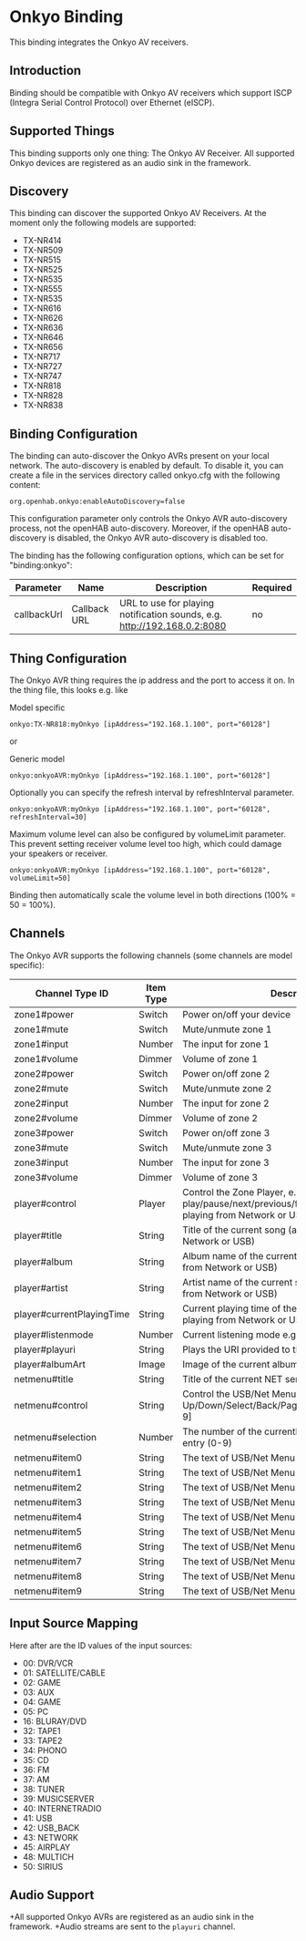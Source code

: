 # Onkyo Binding

This binding integrates the Onkyo AV receivers.

## Introduction

Binding should be compatible with Onkyo AV receivers which support ISCP (Integra Serial Control Protocol) over Ethernet (eISCP).

## Supported Things

This binding supports only one thing: The Onkyo AV Receiver.  All supported Onkyo devices are registered as an audio sink in the framework.


## Discovery

This binding can discover the supported Onkyo AV Receivers. At the moment only the following models are supported:

* TX-NR414
* TX-NR509
* TX-NR515
* TX-NR525
* TX-NR535
* TX-NR555
* TX-NR535
* TX-NR616
* TX-NR626
* TX-NR636
* TX-NR646
* TX-NR656
* TX-NR717
* TX-NR727
* TX-NR747
* TX-NR818
* TX-NR828
* TX-NR838

## Binding Configuration

The binding can auto-discover the Onkyo AVRs present on your local network. The auto-discovery is enabled by default. To disable it, you can create a file in the services directory called onkyo.cfg with the following content:

```
org.openhab.onkyo:enableAutoDiscovery=false
```

This configuration parameter only controls the Onkyo AVR auto-discovery process, not the openHAB auto-discovery. Moreover, if the openHAB auto-discovery is disabled, the Onkyo AVR auto-discovery is disabled too.


The binding has the following configuration options, which can be set for "binding:onkyo":

| Parameter | Name    | Description  | Required |
|-----------------|------------------------|--------------|------------ |
| callbackUrl | Callback URL | URL to use for playing notification sounds, e.g. http://192.168.0.2:8080 | no |

## Thing Configuration

The Onkyo AVR thing requires the ip address and the port to access it on.
In the thing file, this looks e.g. like

Model specific

```
onkyo:TX-NR818:myOnkyo [ipAddress="192.168.1.100", port="60128"]
```

or

Generic model

```
onkyo:onkyoAVR:myOnkyo [ipAddress="192.168.1.100", port="60128"]
```

Optionally you can specify the refresh interval by refreshInterval parameter.

```
onkyo:onkyoAVR:myOnkyo [ipAddress="192.168.1.100", port="60128", refreshInterval=30]
```

Maximum volume level can also be configured by volumeLimit parameter. This prevent setting receiver volume level too high, which could damage your speakers or receiver.

```
onkyo:onkyoAVR:myOnkyo [ipAddress="192.168.1.100", port="60128", volumeLimit=50]
```

Binding then automatically scale the volume level in both directions (100% = 50 = 100%).

## Channels

The Onkyo AVR supports the following channels (some channels are model specific):

| Channel Type ID         | Item Type    | Description  |
|-------------------------|--------------|--------------|
| zone1#power                    | Switch       | Power on/off your device |
| zone1#mute                     | Switch       | Mute/unmute zone 1 |
| zone1#input                    | Number       | The input for zone 1    |
| zone1#volume                   | Dimmer       | Volume of zone 1 |
| zone2#power                    | Switch       | Power on/off zone 2 |
| zone2#mute                     | Switch       | Mute/unmute zone 2 |
| zone2#input                    | Number       | The input for zone 2    |
| zone2#volume                   | Dimmer       | Volume of zone 2 |
| zone3#power                    | Switch       | Power on/off zone 3 |
| zone3#mute                     | Switch       | Mute/unmute zone 3 |
| zone3#input                    | Number       | The input for zone 3    |
| zone3#volume                   | Dimmer       | Volume of zone 3 |
| player#control                 | Player       | Control the Zone Player, e.g.  play/pause/next/previous/ffward/rewind (available if playing from Network or USB)|
| player#title                   | String       | Title of the current song (available if playing from Network or USB)|
| player#album                   | String       | Album name of the current song (available if playing from Network or USB)|
| player#artist                  | String       | Artist name of the current song (available if playing from Network or USB)|
| player#currentPlayingTime      | String       | Current playing time of the current song (available if playing from Network or USB)|
| player#listenmode              | Number       | Current listening mode e.g. Stereo, 5.1ch Surround,..|
| player#playuri                 | String       | Plays the URI provided to the channel |
| player#albumArt                | Image        | Image of the current album art of the current song |
| netmenu#title                  | String       | Title of the current NET service |
| netmenu#control                | String       | Control the USB/Net Menu, e.g. Up/Down/Select/Back/PageUp/PageDown/Select[0-9] 
| netmenu#selection              | Number       | The number of the currently selected USB/Net Menu entry (0-9) 
| netmenu#item0                  | String       | The text of USB/Net Menu entry 0
| netmenu#item1                  | String       | The text of USB/Net Menu entry 1
| netmenu#item2                  | String       | The text of USB/Net Menu entry 2 
| netmenu#item3                  | String       | The text of USB/Net Menu entry 3 
| netmenu#item4                  | String       | The text of USB/Net Menu entry 4 
| netmenu#item5                  | String       | The text of USB/Net Menu entry 5 
| netmenu#item6                  | String       | The text of USB/Net Menu entry 6 
| netmenu#item7                  | String       | The text of USB/Net Menu entry 7 
| netmenu#item8                  | String       | The text of USB/Net Menu entry 8 
| netmenu#item9                  | String       | The text of USB/Net Menu entry 9 


## Input Source Mapping

Here after are the ID values of the input sources:

* 00: DVR/VCR
* 01: SATELLITE/CABLE
* 02: GAME
* 03: AUX
* 04: GAME
* 05: PC
* 16: BLURAY/DVD
* 32: TAPE1
* 33: TAPE2
* 34: PHONO
* 35: CD
* 36: FM
* 37: AM
* 38: TUNER
* 39: MUSICSERVER
* 40: INTERNETRADIO
* 41: USB
* 42: USB_BACK
* 43: NETWORK
* 45: AIRPLAY
* 48: MULTICH
* 50: SIRIUS

## Audio Support

+All supported Onkyo AVRs are registered as an audio sink in the framework.
+Audio streams are sent to the `playuri` channel.
